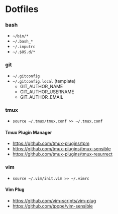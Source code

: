 # Dotfiles

### bash

- `~/bin/*`
- `~/.bash_*`
- `~/.inputrc`
- `~/.$OS.d/*`

### git

- `~/.gitconfig`
- `~/.gitconfig.local` (template)
    - GIT_AUTHOR_NAME
    - GIT_AUTHOR_USERNAME
    - GIT_AUTHOR_EMAIL

### tmux

- `source ~/.tmux/tmux.conf >> ~/.tmux.conf`

#### Tmux Plugin Manager

- https://github.com/tmux-plugins/tpm
- https://github.com/tmux-plugins/tmux-sensible
- https://github.com/tmux-plugins/tmux-resurrect

### vim

- `source ~/.vim/init.vim >> ~/.vimrc`

#### Vim Plug

- https://github.com/vim-scripts/vim-plug
- https://github.com/tpope/vim-sensible

